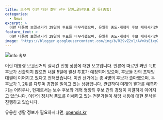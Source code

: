 ```yaml
---
title: 보수파 이란 대선 초반 선두 탈환…결선투표 갈 듯(종합)
categories:
  - News
excerpt: >
  이란 대통령 보궐선거가 29일에 투표를 마무리했으며, 유일한 중도·개혁파 후보 페제시키안이 2위 후보인 잘릴리에 밀려나며 초박빙 추격전을 벌이고 있다. 경제난과 반정부 시위의 영향으로 서방과의 관계 개선을 공약으로 내세운 페제시키안이 초반에는 선두에 올랐으나, 최종 결과는 아직 불투명하며 내달 결선 가능성이 제기되고 있다. 8천855만명의 인구를 가진 이란에서의 투표율은 예년보다 낮은 것으로 전망되고 있으며, 이번 선거는 사건사고도 잇따르고 있는 상황이다.
feature_text: >
  이란 대통령 보궐선거가 29일에 투표를 마무리했으며, 유일한 중도·개혁파 후보 페제시키안이 2위 후보인 잘릴리에 밀려나며 초박빙 추격전을 벌이고 있다. 경제난과 반정부 시위의 영향으로 서방과의 관계 개선을 공약으로 내세운 페제시키안이 초반에는 선두에 올랐으나, 최종 결과는 아직 불투명하며 내달 결선 가능성이 제기되고 있다. 8천855만명의 인구를 가진 이란에서의 투표율은 예년보다 낮은 것으로 전망되고 있으며, 이번 선거는 사건사고도 잇따르고 있는 상황이다.
image: 'https://blogger.googleusercontent.com/img/b/R29vZ2xl/AVvXsEixyZcFfHzMRdzZMjFBmAUKJYCLCGyLL1o632UiGVXcaFdKo_bkvkuCioo0uUKlGfBVcT3P84aROyZIXSBEx3Aw5nCQ3pTgDom1WDC4m8eifvWiAmWEEVb4x6G_l8C0QH225ldMjyaFvpxGEBGNO37VmDTDMHGhJPq73UglMfDca1-0aw/s1600/blogspot.png'
---
```


<p><img src="https://blogger.googleusercontent.com/img/b/R29vZ2xl/AVvXsEixyZcFfHzMRdzZMjFBmAUKJYCLCGyLL1o632UiGVXcaFdKo_bkvkuCioo0uUKlGfBVcT3P84aROyZIXSBEx3Aw5nCQ3pTgDom1WDC4m8eifvWiAmWEEVb4x6G_l8C0QH225ldMjyaFvpxGEBGNO37VmDTDMHGhJPq73UglMfDca1-0aw/s1600/blogspot.png" alt="info 속보" /></p>

<p>이란 대통령 보궐선거의 실시간 진행 상황에 대한 보고입니다. 언론에 따르면 과반 득표 후보가 선출되지 않으면 내달 5일에 결선 투표가 예정되어 있으며, 후보들 간의 초박빙 대결이 이어지고 있다고 전해졌습니다. 이번 선거에는 총 4명의 후보가 출마했으며, 두 후보가 1, 2위를 다투며 경합을 벌이고 있는 상황입니다. 관련하여 미래의 결과를 예측하기는 어려우나, 현재로서는 보수 후보와 개혁 형향의 후보 간의 경쟁이 치열하게 이어지고 있습니다. 이란의 정치적 풍토를 이해하고 있는 전문가들이 해당 내용에 대한 분석을 진행하고 있습니다.</p>
유용한 생활 정보가 필요하시다면, <a href="https://opensis.kr" rel="dofollow">opensis.kr</a>



